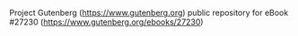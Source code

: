 Project Gutenberg (https://www.gutenberg.org) public repository for eBook #27230 (https://www.gutenberg.org/ebooks/27230)
